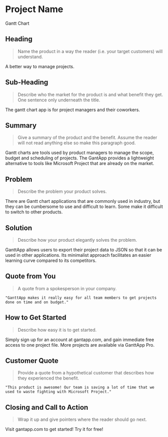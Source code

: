 # Project Name #
Gantt Chart  
## Heading ##
  > Name the product in a way the reader (i.e. your target customers) will understand.
  
A better way to manage projects.

## Sub-Heading ##
  > Describe who the market for the product is and what benefit they get. One sentence only underneath the title.  
  
  The gantt chart app is for project managers and their coworkers.

## Summary ##
  > Give a summary of the product and the benefit. Assume the reader will not read anything else so make this paragraph 
  good. 
  
  Gantt charts are tools used by product managers to manage the scope, budget and scheduling of projects. The GantApp provides a lightweight alternative to tools like Microsoft Project that are already on the market.

## Problem ##
  > Describe the problem your product solves.
  
  There are Gantt chart applications that are commonly used in industry, but they can be cumbersome to use and difficult to learn. Some make it difficult to switch to other products.

## Solution ##
  > Describe how your product elegantly solves the problem.
  
  GanttApp allows users to export their project data to JSON so that it can be used in other applications. Its minimalist approach facilitates an easier learning curve compared to its competitors.

## Quote from You ##
  > A quote from a spokesperson in your company.
 
    "GanttApp makes it really easy for all team members to get projects done on time and on budget."
## How to Get Started ##
  > Describe how easy it is to get started.  
  
  Simply sign up for an account at gantapp.com, and gain immediate free access to one project file. More projects are available via GanttApp Pro.

## Customer Quote ##
  > Provide a quote from a hypothetical customer that describes how they experienced the benefit.
  
    "This product is awesome! Our team is saving a lot of time that we used to waste fighting with Microsoft Project."

## Closing and Call to Action ##
  > Wrap it up and give pointers where the reader should go next.
  
  Visit gantapp.com to get started! Try it for free!